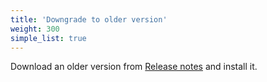 ```yaml
---
title: 'Downgrade to older version'
weight: 300
simple_list: true
---
```


Download an older version from [Release notes](/docs/releasenotes/) and install it.
